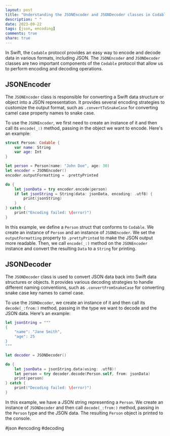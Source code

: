 ```yaml
---
layout: post
title: "Understanding the JSONEncoder and JSONDecoder classes in Codable"
description: " "
date: 2023-09-22
tags: [json, encoding]
comments: true
share: true
---
```


In Swift, the `Codable` protocol provides an easy way to encode and decode data in various formats, including JSON. The `JSONEncoder` and `JSONDecoder` classes are two important components of the `Codable` protocol that allow us to perform encoding and decoding operations.

## JSONEncoder

The `JSONEncoder` class is responsible for converting a Swift data structure or object into a JSON representation. It provides several encoding strategies to customize the output format, such as `.convertToSnakeCase` for converting camel case property names to snake case.

To use the `JSONEncoder`, we first need to create an instance of it and then call its `encode(_:)` method, passing in the object we want to encode. Here's an example:

```swift
struct Person: Codable {
    var name: String
    var age: Int
}

let person = Person(name: "John Doe", age: 30)
let encoder = JSONEncoder()
encoder.outputFormatting = .prettyPrinted

do {
    let jsonData = try encoder.encode(person)
    if let jsonString = String(data: jsonData, encoding: .utf8) {
        print(jsonString)
    }
} catch {
    print("Encoding failed: \(error)")
}
```

In this example, we define a `Person` struct that conforms to `Codable`. We create an instance of `Person` and an instance of `JSONEncoder`. We set the `outputFormatting` property to `.prettyPrinted` to make the JSON output more readable. Then, we call `encode(_:)` method on the `JSONEncoder` instance and convert the resulting `Data` to a `String` for printing.

## JSONDecoder

The `JSONDecoder` class is used to convert JSON data back into Swift data structures or objects. It provides various decoding strategies to handle different naming conventions, such as `.convertFromSnakeCase` for converting snake case key names to camel case.

To use the `JSONDecoder`, we create an instance of it and then call its `decode(_:from:)` method, passing in the type we want to decode and the JSON data. Here's an example:

```swift
let jsonString = """
{
    "name": "Jane Smith",
    "age": 25
}
"""

let decoder = JSONDecoder()

do {
    let jsonData = jsonString.data(using: .utf8)!
    let person = try decoder.decode(Person.self, from: jsonData)
    print(person)
} catch {
    print("Decoding failed: \(error)")
}
```

In this example, we have a JSON string representing a `Person`. We create an instance of `JSONDecoder` and then call `decode(_:from:)` method, passing in the `Person` type and the JSON data. The resulting `Person` object is printed to the console.

#json #encoding #decoding